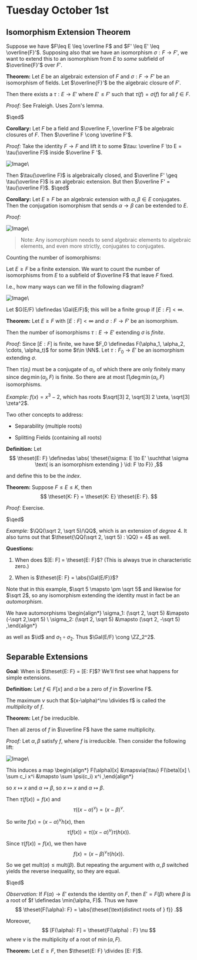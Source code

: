 # Tuesday October 1st

## Isomorphism Extension Theorem

Suppose we have $F\leq E \leq \overline F$ and $F' \leq E' \leq \overline{F}'$.
Supposing also that we have an isomorphism $\sigma: F \to F'$, we want to extend this to an isomorphism from $E$ to *some* subfield of $\overline{F}'$ over $F'$.

**Theorem:**
Let $E$ be an algebraic extension of $F$ and $\sigma: F \to F'$ be an isomorphism of fields.
Let $\overline{F}'$ be the algebraic closure of $F'$.

Then there exists a $\tau: E \to E'$ where $E' \leq F'$ such that $\tau(f) = \sigma(f)$ for all $f \in F$.

*Proof:*
See Fraleigh.
Uses Zorn's lemma.

$\qed$

**Corollary:**
Let $F$ be a field and $\overline F, \overline F'$ be algebraic closures of $F$.
Then $\overline F \cong \overline F'$.

*Proof:*
Take the identity $F \to F$ and lift it to some $\tau: \overline F \to E = \tau(\overline F)$ inside $\overline F '$.

![Image](figures/2019-10-01-09:40.png)\

Then $\tau(\overline F)$ is algebraically closed, and $\overline F' \geq \tau(\overline F)$ is an algebraic extension.
But then $\overline F' = \tau(\overline F)$. $\qed$

**Corollary:**
Let $E \geq F$ be an algebraic extension with $\alpha, \beta \in E$ conjugates.
Then the conjugation isomorphism that sends $\alpha \to \beta$ can be extended to $E$.

*Proof:*

![Image](figures/2019-10-01-09:45.png)\

> Note: Any isomorphism needs to send algebraic elements to algebraic elements, and even more strictly, conjugates to conjugates.

Counting the number of isomorphisms:

Let $E \geq F$ be a finite extension. We want to count the number of isomorphisms from $E$ to a subfield of $\overline F$ that leave $F$ fixed.

I.e., how many ways can we fill in the following diagram?

![Image](figures/2019-10-01-09:51.png)\

Let $G(E/F) \definedas \Gal(E/F)$; this will be a finite group if $[E: F] < \infty$.

**Theorem:**
Let $E \geq F$ with $[E: F] < \infty$ and $\sigma: F \to F'$ be an isomorphism.

Then the number of isomorphisms $\tau: E \to E'$ extending $\sigma$ is *finite*.

*Proof:*
Since $[E: F]$ is finite, we have $F_0 \definedas F(\alpha_1, \alpha_2, \cdots, \alpha_t)$ for some $t\in \NN$.
Let $\tau: F_0 \to E'$ be an isomorphism extending $\sigma$.

Then $\tau(\alpha_i)$ must be a conjugate of $\alpha_i$, of which there are only finitely many since $\deg \min(\alpha_j, F)$ is finite.
So there are at most $\prod_i \deg\min(\alpha_i, F)$ isomorphisms.

*Example:*
$f(x) = x^3 - 2$, which has roots $\sqrt[3] 2, \sqrt[3] 2 \zeta, \sqrt[3] \zeta^2$.

Two other concepts to address:

- Separability (multiple roots)

- Splitting Fields (containing all roots)

**Definition:**
Let
$$
\theset{E: F} \definedas
\abs{ \theset{\sigma: E \to E' \suchthat \sigma \text{ is an isomorphism extending } \id: F \to F}}
,$$

and define this to be the *index*.

**Theorem:**
Suppose $F \leq E \leq K$, then
$$
\theset{K: F} = \theset{K: E} \theset{E: F}.
$$

*Proof:*
Exercise.

$\qed$

*Example:*
$\QQ(\sqrt 2, \sqrt 5)/\QQ$, which is an extension of *degree* 4.
It also turns out that $\theset{\QQ(\sqrt 2, \sqrt 5) : \QQ} = 4$ as well.

**Questions:**

1. When does $[E: F] = \theset{E: F}$? (This is always true in characteristic zero.)

2. When is $\theset{E: F} = \abs{\Gal(E/F)}$?

Note that in this example, $\sqrt 5 \mapsto \pm \sqrt 5$ and likewise for $\sqrt 2$, so any isomorphism extending the identity must in fact be an *automorphism*.

We have automorphisms
\begin{align*}
\sigma_1: (\sqrt 2, \sqrt 5) &\mapsto (-\sqrt 2,\sqrt 5) \\
\sigma_2: (\sqrt 2, \sqrt 5) &\mapsto (\sqrt 2, -\sqrt 5)
,\end{align*}

as well as $\id$ and $\sigma_1 \circ \sigma_2$.
Thus $\Gal(E/F) \cong \ZZ_2^2$.

## Separable Extensions

**Goal**:
When is $\theset{E: F} = [E: F]$?
We'll first see what happens for simple extensions.

**Definition:**
Let $f \in F[x]$ and $\alpha$ be a zero of $f$ in $\overline F$.

The maximum $\nu$ such that $(x-\alpha)^\nu \divides f$ is called the *multiplicity* of $f$.

**Theorem:**
Let $f$ be irreducible.

Then all zeros of $f$ in $\overline F$ have the same multiplicity.

*Proof:*
Let $\alpha, \beta$ satisfy $f$, where $f$ is irreducible.
Then consider the following lift:

![Image](figures/2019-10-01-10:24.png)\

This induces a map
\begin{align*}
F(\alpha)[x] &\mapsvia{\tau} F(\beta)[x] \\
\sum c_i x^i &\mapsto \sum \psi(c_i) x^i
,\end{align*}

so $x\mapsto x$ and $\alpha \mapsto \beta$, so $x\mapsto x$ and $\alpha \mapsto \beta$.

Then $\tau(f(x)) = f(x)$ and
$$
\tau((x-\alpha)^\nu) = (x-\beta)^\nu
.$$

So write $f(x) = (x-\alpha)^\nu h(x)$, then
$$
\tau(f(x)) = \tau((x-\alpha)^\nu) \tau(h(x))
.$$

Since $\tau(f(x)) = f(x)$, we then have
$$
f(x) = (x-\beta)^\nu \tau(h(x))
.$$

So we get $\mathrm{mult}(\alpha) \leq \mathrm{mult}(\beta)$.
But repeating the argument with $\alpha, \beta$ switched yields the reverse inequality, so they are equal.

$\qed$

*Observation:*
If $F(\alpha) \to E'$ extends the identity on $F$, then $E' = F(\beta)$ where $\beta$ is a root of $f \definedas \min(\alpha, F)$.
Thus we have
$$
\theset{F(\alpha): F} = \abs{\theset{\text{distinct roots of } f}}
.$$

Moreover,
$$
[F(\alpha): F] = \theset{F(\alpha) : F} \nu
$$
where $\nu$ is the multiplicity of a root of $\min(\alpha, F)$.

**Theorem:**
Let $E \geq F$, then $\theset{E: F} \divides [E: F]$.